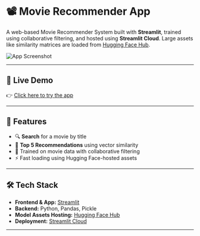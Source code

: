 # 📽️ Movie Recommender App

A web-based Movie Recommender System built with **Streamlit**, trained using collaborative filtering, and hosted using **Streamlit Cloud**. Large assets like similarity matrices are loaded from [Hugging Face Hub](https://huggingface.co/).

![App Screenshot](https://your-screenshot-url-if-any.png)

---

## 🔗 Live Demo

👉 [Click here to try the app](https://your-streamlit-cloud-link-here)

---

## 🚀 Features

- 🔍 **Search** for a movie by title
- 🎯 **Top 5 Recommendations** using vector similarity
- 🧠 Trained on movie data with collaborative filtering
- ⚡ Fast loading using Hugging Face-hosted assets

---

## 🛠️ Tech Stack

- **Frontend & App:** [Streamlit](https://streamlit.io/)
- **Backend:** Python, Pandas, Pickle
- **Model Assets Hosting:** [Hugging Face Hub](https://huggingface.co/)
- **Deployment:** [Streamlit Cloud](https://streamlit.io/cloud)

---
